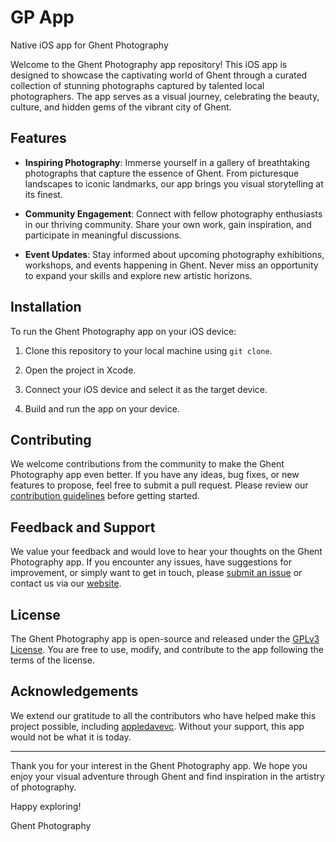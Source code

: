 # GP App
Native iOS app for Ghent Photography

Welcome to the Ghent Photography app repository! This iOS app is designed to showcase the captivating world of Ghent through a curated collection of stunning photographs captured by talented local photographers. The app serves as a visual journey, celebrating the beauty, culture, and hidden gems of the vibrant city of Ghent.

## Features

- **Inspiring Photography**: Immerse yourself in a gallery of breathtaking photographs that capture the essence of Ghent. From picturesque landscapes to iconic landmarks, our app brings you visual storytelling at its finest.

- **Community Engagement**: Connect with fellow photography enthusiasts in our thriving community. Share your own work, gain inspiration, and participate in meaningful discussions.

- **Event Updates**: Stay informed about upcoming photography exhibitions, workshops, and events happening in Ghent. Never miss an opportunity to expand your skills and explore new artistic horizons.

## Installation

To run the Ghent Photography app on your iOS device:

1. Clone this repository to your local machine using `git clone`.

2. Open the project in Xcode.

3. Connect your iOS device and select it as the target device.

4. Build and run the app on your device.

## Contributing

We welcome contributions from the community to make the Ghent Photography app even better. If you have any ideas, bug fixes, or new features to propose, feel free to submit a pull request. Please review our [contribution guidelines](CONTRIBUTING.md) before getting started.

## Feedback and Support

We value your feedback and would love to hear your thoughts on the Ghent Photography app. If you encounter any issues, have suggestions for improvement, or simply want to get in touch, please [submit an issue](https://github.com/appledavevc/GP-App/issues) or contact us via our [website](https://www.ghentphotography.be).

## License

The Ghent Photography app is open-source and released under the [GPLv3 License](LICENSE). You are free to use, modify, and contribute to the app following the terms of the license.

## Acknowledgements

We extend our gratitude to all the contributors who have helped make this project possible, including [appledavevc](https://github.com/appledavevc). Without your support, this app would not be what it is today.

---

Thank you for your interest in the Ghent Photography app. We hope you enjoy your visual adventure through Ghent and find inspiration in the artistry of photography.

Happy exploring!

Ghent Photography
